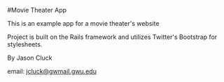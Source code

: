 #Movie Theater App  

This is an example app for a movie theater's website

Project is built on the Rails framework and utilizes Twitter's Bootstrap for stylesheets.

By Jason Cluck  

email: jcluck@gwmail.gwu.edu